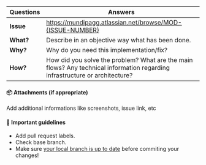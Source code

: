 | Questions     | Answers
| ------------- | -------------------------------------------------------
| **Issue**         | https://mundipagg.atlassian.net/browse/MOD-{ISSUE-NUMBER}
| **What?**         | Describe in an objective way what has been done.
| **Why?**          | Why do you need this implementation/fix?
| **How?**          | How did you solve the problem? What are the main flows? Any technical information regarding infrastructure or architecture?

<!-- Click the form's "Preview button" to make sure the table is functional in GitHub. Thank you! -->

#### :package: Attachments (if appropriate)
Add additional informations like screenshots, issue link, etc

#### :speech_balloon: Important guidelines

* Add pull request labels.
* Check base branch.
* Make sure [your local branch is up to date](https://help.github.com/articles/syncing-a-fork/) before commiting your changes!
